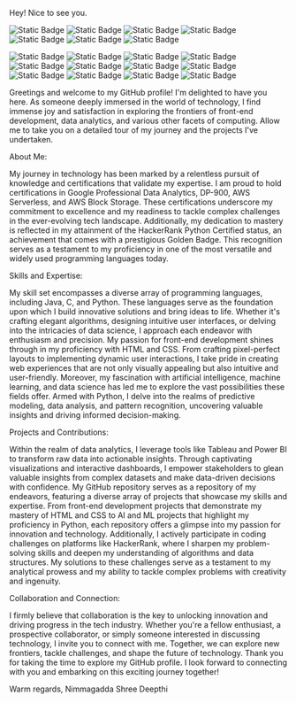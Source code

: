       
Hey! Nice to see you.

![Static Badge](https://img.shields.io/badge/Python-yellow)
![Static Badge](https://img.shields.io/badge/Data%20Analytics-blue)
![Static Badge](https://img.shields.io/badge/Java-gray)
![Static Badge](https://img.shields.io/badge/HTML-green)
![Static Badge](https://img.shields.io/badge/CSS-violet)
![Static Badge](https://img.shields.io/badge/JavaScript-lightblue)
![Static Badge](https://img.shields.io/badge/C++-darkgreen)


![Static Badge](https://img.shields.io/badge/Freelancing-purple)
![Static Badge](https://img.shields.io/badge/SQL-black)
![Static Badge](https://img.shields.io/badge/DP900-orange)
![Static Badge](https://img.shields.io/badge/DigitalMarketing-yellow)
![Static Badge](https://img.shields.io/badge/Figma-blue)
![Static Badge](https://img.shields.io/badge/Cloud-gray)
![Static Badge](https://img.shields.io/badge/Canva-green)
![Static Badge](https://img.shields.io/badge/AI&ML-violet)
![Static Badge](https://img.shields.io/badge/DataScience-lightblue)
![Static Badge](https://img.shields.io/badge/CrowdFunding-darkgreen)
![Static Badge](https://img.shields.io/badge/UI-purple)
![Static Badge](https://img.shields.io/badge/Author-black)


Greetings and welcome to my GitHub profile! I'm delighted to have you here. As someone deeply immersed in the world of technology, I find immense joy and satisfaction in exploring the frontiers of front-end development, data analytics, and various other facets of computing. Allow me to take you on a detailed tour of my journey and the projects I've undertaken.

About Me:

My journey in technology has been marked by a relentless pursuit of knowledge and certifications that validate my expertise. I am proud to hold certifications in Google Professional Data Analytics, DP-900, AWS Serverless, and AWS Block Storage. These certifications underscore my commitment to excellence and my readiness to tackle complex challenges in the ever-evolving tech landscape.
Additionally, my dedication to mastery is reflected in my attainment of the HackerRank Python Certified status, an achievement that comes with a prestigious Golden Badge. This recognition serves as a testament to my proficiency in one of the most versatile and widely used programming languages today.

Skills and Expertise:

My skill set encompasses a diverse array of programming languages, including Java, C, and Python. These languages serve as the foundation upon which I build innovative solutions and bring ideas to life. Whether it's crafting elegant algorithms, designing intuitive user interfaces, or delving into the intricacies of data science, I approach each endeavor with enthusiasm and precision.
My passion for front-end development shines through in my proficiency with HTML and CSS. From crafting pixel-perfect layouts to implementing dynamic user interactions, I take pride in creating web experiences that are not only visually appealing but also intuitive and user-friendly.
Moreover, my fascination with artificial intelligence, machine learning, and data science has led me to explore the vast possibilities these fields offer. Armed with Python, I delve into the realms of predictive modeling, data analysis, and pattern recognition, uncovering valuable insights and driving informed decision-making.

Projects and Contributions:

Within the realm of data analytics, I leverage tools like Tableau and Power BI to transform raw data into actionable insights. Through captivating visualizations and interactive dashboards, I empower stakeholders to glean valuable insights from complex datasets and make data-driven decisions with confidence.
My GitHub repository serves as a repository of my endeavors, featuring a diverse array of projects that showcase my skills and expertise. From front-end development projects that demonstrate my mastery of HTML and CSS to AI and ML projects that highlight my proficiency in Python, each repository offers a glimpse into my passion for innovation and technology.
Additionally, I actively participate in coding challenges on platforms like HackerRank, where I sharpen my problem-solving skills and deepen my understanding of algorithms and data structures. My solutions to these challenges serve as a testament to my analytical prowess and my ability to tackle complex problems with creativity and ingenuity.

Collaboration and Connection:

I firmly believe that collaboration is the key to unlocking innovation and driving progress in the tech industry. Whether you're a fellow enthusiast, a prospective collaborator, or simply someone interested in discussing technology, I invite you to connect with me. Together, we can explore new frontiers, tackle challenges, and shape the future of technology.
Thank you for taking the time to explore my GitHub profile. I look forward to connecting with you and embarking on this exciting journey together!

Warm regards,
Nimmagadda Shree Deepthi
